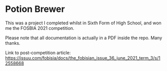 # Potion Brewer
This was a project I completed whilst in Sixth Form of High School, and won me the FOSBIA 2021 competition.


Please note that all documentation is actually in a PDF inside the repo. Many thanks.


Link to post-competition article: https://issuu.com/fobisia/docs/the_fobisian_issue_36_june_2021_term_3/s/12558668
